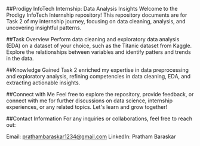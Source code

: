 ##Prodigy InfoTech Internship: Data Analysis Insights
Welcome to the Prodigy InfoTech Internship repository! This repository documents are for Task 2 of my internship journey, focusing on data cleaning, analysis, and uncovering insightful patterns.


##Task Overview
Perform data cleaning and exploratory data analysis (EDA) on a dataset of your choice, such as the Titanic dataset from Kaggle. Explore the relationships between variables and identify patters and trends in the data.


##Knowledge Gained
Task 2 enriched my expertise in data preprocessing and exploratory analysis, refining competencies in data cleaning, EDA, and extracting actionable insights.


##Connect with Me
Feel free to explore the repository, provide feedback, or connect with me for further discussions on data science, internship experiences, or any related topics. Let's learn and grow together!


##Contact Information
For any inquiries or collaborations, feel free to reach out:


Email: prathambaraskar1234@gmail.com
LinkedIn: Pratham Baraskar
